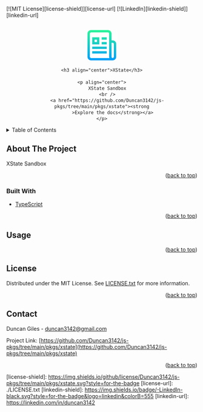 <div id="top"></div>
<!--
*** Thanks for checking out the Best-README-Template. If you have a suggestion
*** that would make this better, please fork the repo and create a pull request
*** or simply open an issue with the tag "enhancement".
*** Don't forget to give the project a star!
*** Thanks again! Now go create something AMAZING! :D
-->

<!-- PROJECT SHIELDS -->
<!--
*** I'm using markdown "reference style" links for readability.
*** Reference links are enclosed in brackets [ ] instead of parentheses ( ).
*** See the bottom of this document for the declaration of the reference variables
*** for contributors-url, forks-url, etc. This is an optional, concise syntax you may use.
*** https://www.markdownguide.org/basic-syntax/#reference-style-links
-->

[![MIT License][license-shield]][license-url] [![LinkedIn][linkedin-shield]][linkedin-url]

<!-- PROJECT LOGO -->
<br />
<div align="center">
	<a href="https://github.com/Duncan3142/js-pkgs/tree/main/pkgs/xstate">
		<img
			src="https://raw.githubusercontent.com/Duncan3142/js-pkgs/main/logo.png"
			alt="Logo"
			width="80"
			height="80"
		/>
	</a>

	<h3 align="center">XState</h3>

	<p align="center">
		XState Sandbox
		<br />
		<a href="https://github.com/Duncan3142/js-pkgs/tree/main/pkgs/xstate"><strong
			>Explore the docs</strong></a>
	</p>

</div>

<!-- TABLE OF CONTENTS -->
<details>
	<summary>Table of Contents</summary>
	<ol>
		<li>
			<a href="#about-the-project">About The Project</a>
			<ul>
				<li><a href="#built-with">Built With</a></li>
			</ul>
		</li>
		<li><a href="#usage">Usage</a></li>
		<li><a href="#license">License</a></li>
		<li><a href="#contact">Contact</a></li>
	</ol>
</details>

<!-- ABOUT THE PROJECT -->

## About The Project

XState Sandbox

<p align="right">(<a href="#top">back to top</a>)</p>

### Built With

- [TypeScript](https://www.typescriptlang.org/)

<p align="right">(<a href="#top">back to top</a>)</p>

<!-- USAGE EXAMPLES -->

## Usage

<p align="right">(<a href="#top">back to top</a>)</p>

<!-- LICENSE -->

## License

Distributed under the MIT License.
See [LICENSE.txt](./LICENSE.txt) for more information.

<p align="right">(<a href="#top">back to top</a>)</p>

<!-- CONTACT -->

## Contact

Duncan Giles - duncan3142@gmail.com

Project Link: [https://github.com/Duncan3142/js-pkgs/tree/main/pkgs/xstate](https://github.com/Duncan3142/js-pkgs/tree/main/pkgs/xstate)

<p align="right">(<a href="#top">back to top</a>)</p>

<!-- MARKDOWN LINKS & IMAGES -->
<!-- https://www.markdownguide.org/basic-syntax/#reference-style-links -->

[license-shield]: https://img.shields.io/github/license/Duncan3142/js-pkgs/tree/main/pkgs/xstate.svg?style=for-the-badge [license-url]: ./LICENSE.txt [linkedin-shield]:
https://img.shields.io/badge/-LinkedIn-black.svg?style=for-the-badge&logo=linkedin&colorB=555
[linkedin-url]: https://linkedin.com/in/duncan3142
